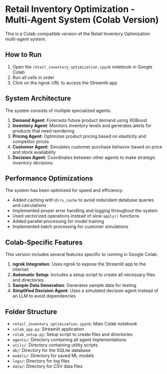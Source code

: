 # Retail Inventory Optimization - Multi-Agent System (Colab Version)

This is a Colab-compatible version of the Retail Inventory Optimization multi-agent system.

## How to Run

1. Open the `retail_inventory_optimization.ipynb` notebook in Google Colab
2. Run all cells in order
3. Click on the ngrok URL to access the Streamlit app

## System Architecture

The system consists of multiple specialized agents:

1. **Demand Agent**: Forecasts future product demand using XGBoost
2. **Inventory Agent**: Monitors inventory levels and generates alerts for products that need reordering
3. **Pricing Agent**: Optimizes product pricing based on elasticity and competitor prices
4. **Customer Agent**: Simulates customer purchase behavior based on price and stock availability
5. **Decision Agent**: Coordinates between other agents to make strategic inventory decisions

## Performance Optimizations

The system has been optimized for speed and efficiency:

- Added caching with `@lru_cache` to avoid redundant database queries and calculations
- Implemented proper error handling and logging throughout the system
- Used vectorized operations instead of slow `apply()` functions
- Added parallel processing for model training
- Implemented batch processing for customer simulations

## Colab-Specific Features

This version includes several features specific to running in Google Colab:

1. **ngrok Integration**: Uses ngrok to expose the Streamlit app to the internet
2. **Automatic Setup**: Includes a setup script to create all necessary files and directories
3. **Sample Data Generation**: Generates sample data for testing
4. **Simplified Decision Agent**: Uses a simulated decision agent instead of an LLM to avoid dependencies

## Folder Structure

- `retail_inventory_optimization.ipynb`: Main Colab notebook
- `colab_app.py`: Streamlit application
- `colab_setup.py`: Setup script to create files and directories
- `agents/`: Directory containing all agent implementations
- `utils/`: Directory containing utility scripts
- `db/`: Directory for the SQLite database
- `models/`: Directory for saved ML models
- `logs/`: Directory for log files
- `data/`: Directory for CSV data files
